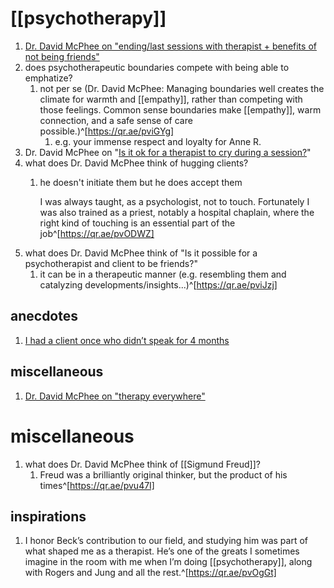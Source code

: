 # [[psychotherapy]]
1. [Dr. David McPhee on "ending/last sessions with therapist + benefits of not being friends"](https://qr.ae/pvJr03)
2. does psychotherapeutic boundaries compete with being able to emphatize?
	1. not per se (Dr. David McPhee: Managing boundaries well creates the climate for warmth and [[empathy]], rather than competing with those feelings. Common sense boundaries make [[empathy]], warm connection, and a safe sense of care possible.)^[https://qr.ae/pviGYg]
		1. e.g. your immense respect and loyalty for Anne R.
3. Dr. David McPhee on "[Is it ok for a therapist to cry during a session?](https://qr.ae/pvJMQ8)"
4. what does Dr. David McPhee think of hugging clients?
	1. he doesn't initiate them but he does accept them
	   
	   I was always taught, as a psychologist, not to touch. Fortunately I was also trained as a priest, notably a hospital chaplain, where the right kind of touching is an essential part of the job^[https://qr.ae/pvODWZ]
3. what does Dr. David McPhee think of "Is it possible for a psychotherapist and client to be friends?"
	1. it can be in a therapeutic manner (e.g. resembling them and catalyzing developments/insights...)^[https://qr.ae/pviJzj]

## anecdotes
1. [I had a client once who didn’t speak for 4 months](https://qr.ae/pvS4j3)

## miscellaneous
1. [Dr. David McPhee on "therapy everywhere"](https://qr.ae/pvVCz7)

# miscellaneous
1. what does Dr. David McPhee think of [[Sigmund Freud]]?
	1. Freud was a brilliantly original thinker, but the product of his times^[https://qr.ae/pvu47I]

## inspirations
1. I honor Beck’s contribution to our field, and studying him was part of what shaped me as a therapist. He’s one of the greats I sometimes imagine in the room with me when I’m doing [[psychotherapy]], along with Rogers and Jung and all the rest.^[https://qr.ae/pvOgGt]